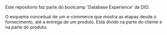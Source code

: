 Este repositorio faz parte do bootcamp 'Database Experience' da DIO. 

O esquema conceitual de um e-commerce que mostra as etapas desde o fornecimento, até a entrega de um produto.
Está divido na parte do cliente e na parte do produto.

